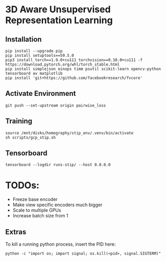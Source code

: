 # 3D Aware Unsupervised Representation Learning

## Installation
```
pip install --upgrade pip
pip install setuptools==59.5.0
pip3 install torch==1.9.0+cu111 torchvision==0.10.0+cu111 -f https://download.pytorch.org/whl/torch_stable.html
pip install simplejson einops timm psutil scikit-learn opencv-python tensorboard av matplotlib
pip install 'git+https://github.com/facebookresearch/fvcore'
```

## Activate Environment
```
git push --set-upstream origin pairwise_loss
```

## Training
```
source /mnt/disks/homography/stip_env/.venv/bin/activate
sh scripts/gcp_stip.sh
```

## Tensorboard
```
tensorboard --logdir runs-stip/ --host 0.0.0.0
```

# TODOs:
- Freeze base encoder
- Make view specific encoders much bigger
- Scale to multiple GPUs
- Increase batch size from 1

## Extras

To kill a running python process, insert the PID here:
````
python -c "import os; import signal; os.kill(<pid>, signal.SIGTERM)"
````
